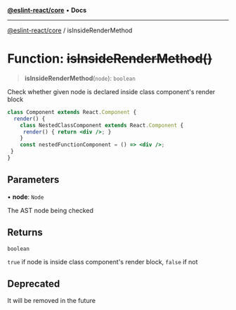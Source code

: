 [**@eslint-react/core**](../README.md) • **Docs**

***

[@eslint-react/core](../README.md) / isInsideRenderMethod

# Function: ~~isInsideRenderMethod()~~

> **isInsideRenderMethod**(`node`): `boolean`

Check whether given node is declared inside class component's render block
```jsx
class Component extends React.Component {
  render() {
    class NestedClassComponent extends React.Component {
     render() { return <div />; }
    }
    const nestedFunctionComponent = () => <div />;
 }
}
```

## Parameters

• **node**: `Node`

The AST node being checked

## Returns

`boolean`

`true` if node is inside class component's render block, `false` if not

## Deprecated

It will be removed in the future
